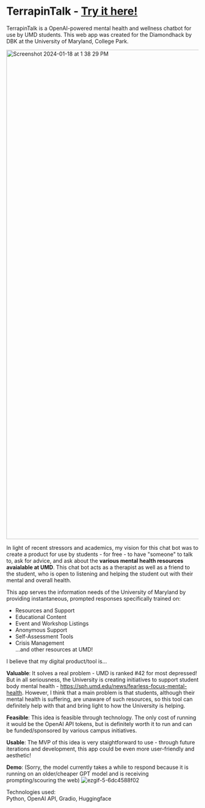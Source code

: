 # TerrapinTalk - [Try it here!](https://huggingface.co/spaces/profayle/TerrapinTalk)
TerrapinTalk is a OpenAI-powered mental health and wellness chatbot for use by UMD students. This web app was created for the Diamondhack by DBK at the University of Maryland, College Park.

<img width="1280" alt="Screenshot 2024-01-18 at 1 38 29 PM" src="https://github.com/eddy-qiu/TerrapinTalk/assets/97773835/65ae4a04-c163-4d42-b5cc-c92655afca37">

In light of recent stressors and academics, my vision for this chat bot was to create a product for use by students - for free - to have "someone" to talk to, ask for advice, and ask about the **various mental health resources avaialable at UMD**. This chat bot acts as a therapist as well as a friend to the student, who is open to listening and helping the student out with their mental and overall health.

This app serves the information needs of the University of Maryland by providing instantaneous, prompted responses specifically trained on:
- Resources and Support
- Educational Content
- Event and Workshop Listings
- Anonymous Support
- Self-Assessment Tools
- Crisis Management   
...and other resources at UMD!

I believe that my digital product/tool is...  

**Valuable**: It solves a real problem - UMD is ranked #42 for most depressed! But in all seriousness, the University is creating initiatives to support student body mental health - https://sph.umd.edu/news/fearless-focus-mental-health. However, I think that a main problem is that students, although their mental health is suffering, are unaware of such resources, so this tool can definitely help with that and bring light to how the University is helping.

**Feasible**: This idea is feasible through technology. The only cost of running it would be the OpenAI API tokens, but is definitely worth it to run and can be funded/sponsored by various campus initiatives.  

**Usable**: The MVP of this idea is very staightforward to use - through future iterations and development, this app could be even more user-friendly and aesthetic!  

**Demo**: (Sorry, the model currently takes a while to respond because it is running on an older/cheaper GPT model and is receiving prompting/scouring the web)
![ezgif-5-6dc4588f02](https://github.com/eddy-qiu/TerrapinTalk/assets/97773835/f3739f67-0b1c-4702-a695-93943cebfda1)

Technologies used:  
Python, OpenAI API, Gradio, Huggingface
